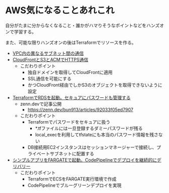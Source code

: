 # AWS気になることあれこれ

自分がたまに分からなくなること・誰かがハマりそうなポイントなどをハンズオンで学習する。

また、可能な限りハンズオンの後はTerraformでリソースを作る。

- [VPC内の異なるサブネット間の通信](./private_subnet_connection/doc.md)
- [CloudFrontとS3とACMでHTTPS通信](./cloudfront_s3_acm/doc.md)
    - こだわりポイント
        - 独自ドメインを取得してCloudFrontに適用
        - SSL通信を可能にする
        - かつCloudFront経由でしかS3のオブジェクトを取得できないように設定
- [TerraformでRDSを起動。セキュアにパスワードも管理する](./aurora/doc.md)
    - zenn.devで記事公開
      - https://zenn.dev/bun913/articles/92033f05ed7907
    - こだわりポイント
      - Terraformでパスワードをセキュアに扱う
        - *.tfファイルには一旦登録するダミーパスワードが残る
        - local_execを利用してtfstateにも本当のパスワード情報を残さない
      - DB接続用EC2インスタンスはセッションマネージャーで接続し、プライベートサブネットに配置する
- [シンプルアプリをFARGATEで起動。CodePipelineでデプロイを継続的にデリバリー](./simple_ecs_app/README.md)
    - こだわりポイント
      - TerraformでECSをFARGATE実行環境で作成
      - CodePipelineでブルーグリーンデプロイを実現